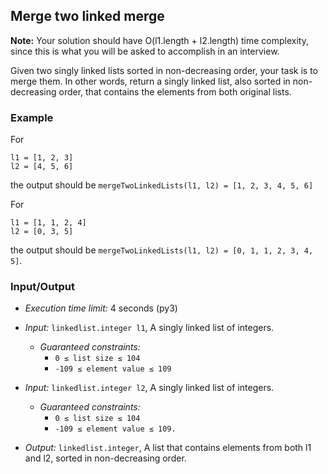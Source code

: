 ## Merge two linked merge

**Note:** Your solution should have O(l1.length + l2.length) time complexity, since this is what you will be asked to accomplish in an interview.

Given two singly linked lists sorted in non-decreasing order, your task is to merge them. In other words, return a singly linked list, also sorted in non-decreasing order, that contains the elements from both original lists.

### Example

For
```
l1 = [1, 2, 3]
l2 = [4, 5, 6]
```
the output should be `mergeTwoLinkedLists(l1, l2) = [1, 2, 3, 4, 5, 6]`

For
```
l1 = [1, 1, 2, 4]
l2 = [0, 3, 5]
```
the output should be `mergeTwoLinkedLists(l1, l2) = [0, 1, 1, 2, 3, 4, 5]`.

### Input/Output

* *Execution time limit:* 4 seconds (py3)

* *Input:* `linkedlist.integer l1`, A singly linked list of integers.

  * *Guaranteed constraints:*
    * `0 ≤ list size ≤ 104`
    * `-109 ≤ element value ≤ 109`

* *Input:* `linkedlist.integer l2`, A singly linked list of integers.
  * *Guaranteed constraints:*
    * `0 ≤ list size ≤ 104`
    * `-109 ≤ element value ≤ 109.`

* *Output:* `linkedlist.integer`, A list that contains elements from both l1 and l2, sorted in non-decreasing order.
